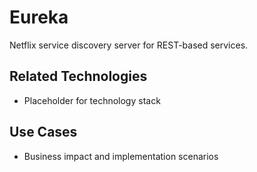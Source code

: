 # Eureka

Netflix service discovery server for REST-based services.

## Related Technologies
- Placeholder for technology stack

## Use Cases
- Business impact and implementation scenarios
